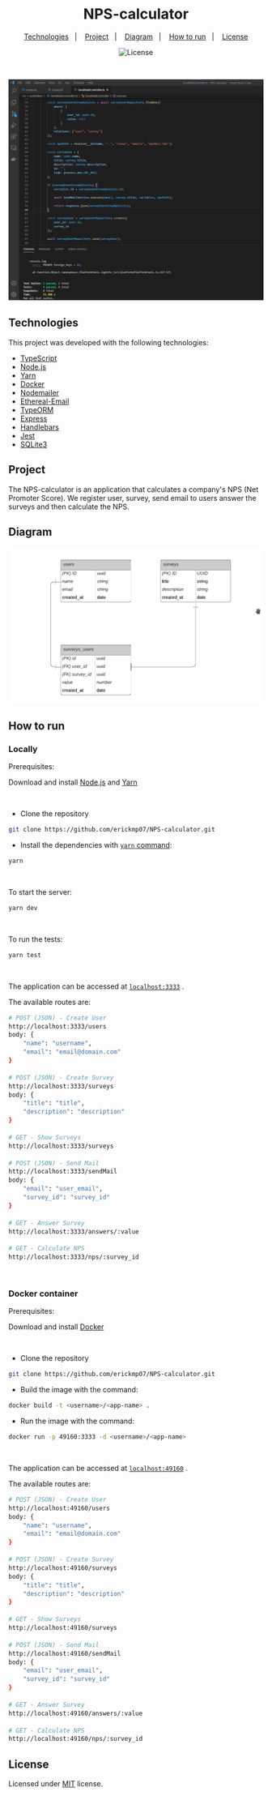 <h1 align="center">NPS-calculator</h1>

<p align="center">
    <a href="#technologies">Technologies</a>&nbsp;&nbsp;&nbsp;|&nbsp;&nbsp;&nbsp;
    <a href="#project">Project</a>&nbsp;&nbsp;&nbsp;|&nbsp;&nbsp;&nbsp;
    <a href="#diagram">Diagram</a>&nbsp;&nbsp;&nbsp;|&nbsp;&nbsp;&nbsp;
    <a href="#how-to-run">How to run</a>&nbsp;&nbsp;&nbsp;|&nbsp;&nbsp;&nbsp;
    <a href="#license">License</a>
</p>

<p align="center">
    <img alt="License" src="https://img.shields.io/github/license/erickmp07/NPS-calculator">
</p>

<br>

<p align="center">
    <img alt="NPS-calculator" src="public/nps-calculator.png">
</p>

## Technologies

This project was developed with the following technologies:

- [TypeScript](https://www.typescriptlang.org)
- [Node.js](https://nodejs.org)
- [Yarn](https://yarnpkg.com/)
- [Docker](https://www.docker.com/)
- [Nodemailer](https://nodemailer.com)
- [Ethereal-Email](https://ethereal.email)
- [TypeORM](https://typeorm.io/#/)
- [Express](https://expressjs.com/)
- [Handlebars](https://handlebarsjs.com/)
- [Jest](https://jestjs.io/)
- [SQLite3](https://sqlite.org)

## Project

The NPS-calculator is an application that calculates a company's NPS (Net Promoter Score). We register user, survey, send email to users answer the surveys and then calculate the NPS.

## Diagram

<img alt="Application Diagram" src="public/diagram.png">

## How to run

### Locally

Prerequisites:

Download and install [Node.js](https://nodejs.org/en/download/) and [Yarn](https://classic.yarnpkg.com/en/docs/install/)

<br>

- Clone the repository
```bash
git clone https://github.com/erickmp07/NPS-calculator.git
```
- Install the dependencies with [`yarn` command](https://classic.yarnpkg.com/en/docs/usage):
```bash
yarn
```

<br>

To start the server:
```bash
yarn dev
```

<br>

To run the tests:
```bash
yarn test
```

<br>

The application can be accessed at [`localhost:3333`](http://localhost:3333) .

The available routes are:

```bash
# POST (JSON) - Create User
http://localhost:3333/users
body: {
    "name": "username",
    "email": "email@domain.com"
}

# POST (JSON) - Create Survey
http://localhost:3333/surveys
body: {
    "title": "title",
    "description": "description"
}

# GET - Show Surveys
http://localhost:3333/surveys

# POST (JSON) - Send Mail
http://localhost:3333/sendMail
body: {
    "email": "user_email",
    "survey_id": "survey_id"
}

# GET - Answer Survey
http://localhost:3333/answers/:value

# GET - Calculate NPS
http://localhost:3333/nps/:survey_id
```

<br>

### Docker container

Prerequisites:

Download and install [Docker](https://www.docker.com/products/docker-desktop)

<br>

- Clone the repository
```bash
git clone https://github.com/erickmp07/NPS-calculator.git
```
- Build the image with the command:
```bash
docker build -t <username>/<app-name> .
```
- Run the image with the command:
```bash
docker run -p 49160:3333 -d <username>/<app-name>
```

<br>

The application can be accessed at [`localhost:49160`](http://localhost:49160) .

The available routes are:

```bash
# POST (JSON) - Create User
http://localhost:49160/users
body: {
    "name": "username",
    "email": "email@domain.com"
}

# POST (JSON) - Create Survey
http://localhost:49160/surveys
body: {
    "title": "title",
    "description": "description"
}

# GET - Show Surveys
http://localhost:49160/surveys

# POST (JSON) - Send Mail
http://localhost:49160/sendMail
body: {
    "email": "user_email",
    "survey_id": "survey_id"
}

# GET - Answer Survey
http://localhost:49160/answers/:value

# GET - Calculate NPS
http://localhost:49160/nps/:survey_id
```

## License

Licensed under [MIT](LICENSE.md) license.